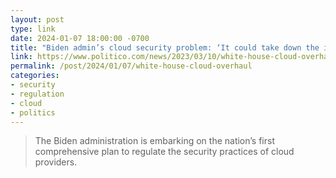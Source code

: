 ```yaml
---
layout: post
type: link
date: 2024-01-07 18:00:00 -0700
title: "Biden admin’s cloud security problem: ‘It could take down the internet like a stack of dominos’"
link: https://www.politico.com/news/2023/03/10/white-house-cloud-overhaul-00086595
permalink: /post/2024/01/07/white-house-cloud-overhaul
categories: 
- security
- regulation
- cloud
- politics
---
```

<blockquote>The Biden administration is embarking on the nation’s first comprehensive plan to regulate the security practices of cloud providers.</blockquote>